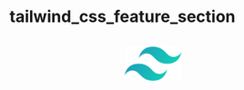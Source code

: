 # tailwind_css_feature_section

<p align="center">
  <br />
  <img width="100" src="./image/logo.svg" alt="Tailwind CSS logo">
  <br />
  <br />
</p>
